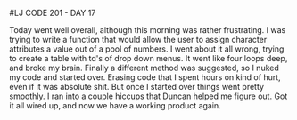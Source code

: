 #LJ CODE 201 - DAY 17

Today went well overall, although this morning was rather frustrating. I was trying to write a function that would allow the user to assign character attributes a value out of a pool of numbers. I went about it all wrong, trying to create a table with td's of drop down menus. It went like four loops deep, and broke my brain. Finally a different method was suggested, so I nuked my code and started over. Erasing code that I spent hours on kind of hurt, even if it was absolute shit. But once I started over things went pretty smoothly. I ran into a couple hiccups that Duncan helped me figure out. Got it all wired up, and now we have a working product again.

